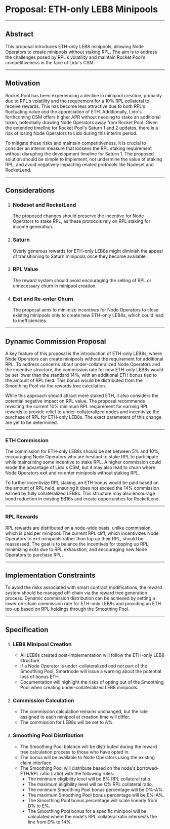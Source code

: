 
# Proposal: ETH-only LEB8 Minipools

---

## Abstract

This proposal introduces ETH-only LEB8 minipools, allowing Node Operators to create minipools without staking RPL. The aim is to address the challenges posed by RPL's volatility and maintain Rocket Pool's competitiveness in the face of Lido's CSM.

---

## Motivation

Rocket Pool has been experiencing a decline in minipool creation, primarily due to RPL's volatility and the requirement for a 10% RPL collateral to receive rewards. This has become less attractive due to both RPL's fluctuating value and the appreciation of ETH. Additionally, Lido's forthcoming CSM offers higher APR without needing to stake an additional token, potentially drawing Node Operators away from Rocket Pool. Given the extended timeline for Rocket Pool's Saturn 1 and 2 updates, there is a risk of losing Node Operators to Lido during this interim period.

To mitigate these risks and maintain competitiveness, it is crucial to consider an interim measure that loosens the RPL staking requirement without disrupting the development timeline for Saturn 1. The proposed solution should be simple to implement, not undermine the value of staking RPL, and avoid negatively impacting related protocols like Nodeset and RocketLend.

---

## Considerations

1. ### Nodeset and RocketLend  
   The proposed changes should preserve the incentive for Node Operators to stake RPL, as these protocols rely on RPL staking for income generation.

2. ### Saturn  
   Overly generous rewards for ETH-only LEB8s might diminish the appeal of transitioning to Saturn minipools once they become available.

3. ### RPL Value  
   The reward system should avoid encouraging the selling of RPL or unnecessary churn in minipool creation.

4. ### Exit and Re-enter Churn  
   The proposal aims to minimize incentives for Node Operators to close existing minipools only to create new ETH-only LEB8s, which could lead to inefficiencies.

---

## Dynamic Commission Proposal

A key feature of this proposal is the introduction of ETH-only LEB8s, where Node Operators can create minipools without the requirement for additional RPL. To address concerns about under-collateralized Node Operators and the incentive structure, the commission rate for new ETH-only LEB8s would be set lower than the standard 14%, with an additional ETH bonus tied to the amount of RPL held. This bonus would be distributed from the Smoothing Pool via the rewards tree calculation.

While this approach should attract more staked ETH, it also considers the potential negative impact on RPL value. The proposal recommends revisiting the current 10% minimum RPL requirement for earning RPL rewards to provide relief to under-collateralized nodes and incentivize the purchase of RPL for ETH-only LEB8s. The exact parameters of this change are yet to be determined.

---

### ETH Commission

The commission for ETH-only LEB8s should be set between 5% and 10%, encouraging Node Operators who are hesitant to stake RPL to participate while maintaining some incentive to stake RPL. A higher commission could erode the advantage of Lido's CSM, but it may also lead to churn where Node Operators exit and re-enter minipools without staking RPL.

To further incentivize RPL staking, an ETH bonus would be paid based on the amount of RPL held, ensuring it does not exceed the 14% commission earned by fully collateralized LEB8s. This structure may also encourage bond reduction in existing EB16s and create opportunities for RocketLend.

---

### RPL Rewards

RPL rewards are distributed on a node-wide basis, unlike commission, which is paid per minipool. The current RPL cliff, which incentivizes Node Operators to exit minipools rather than top up their RPL, should be reassessed. The goal is to balance the incentives for topping up RPL, minimizing exits due to RPL exhaustion, and encouraging new Node Operators to purchase RPL.

---

## Implementation Constraints

To avoid the risks associated with smart contract modifications, the reward system should be managed off-chain via the reward tree generation process. Dynamic commission distribution can be achieved by setting a lower on-chain commission rate for ETH-only LEB8s and providing an ETH top-up based on RPL holdings through the Smoothing Pool.

---

## Specification

1. ### LEB8 Minipool Creation
   - All LEB8s created post-implementation will follow the ETH-only LEB8 structure.
   - If a Node Operator is under-collateralized and not part of the Smoothing Pool, Smartnode will issue a warning about the potential loss of bonus ETH.
   - Documentation will highlight the risks of opting out of the Smoothing Pool when creating under-collateralized LEB8 minipools.

2. ### Commission Calculation
   - The commission calculation remains unchanged, but the rate assigned to each minipool at creation time will differ.
   - The commission for LEB8s will be set to A%.

3. ### Smoothing Pool Distribution
   - The Smoothing Pool balance will be distributed during the reward tree calculation process to those who have opted in.
   - The bonus will be available to Node Operators using the existing claim interface.
   - The Smoothing Pool will distribute based on the node's borrowed-ETH/RPL ratio (ratio) with the following rules:
     - The minimum eligibility level will be B% RPL collateral ratio.
     - The maximum eligibility level will be C% RPL collateral ratio.
     - The minimum Smoothing Pool bonus percentage will be D%-A%.
     - The maximum Smoothing Pool bonus percentage will be E%-A%.
     - The Smoothing Pool bonus percentage will scale linearly from D% to E%.
     - The Smoothing Pool bonus for a specific minipool will be calculated where the node's RPL collateral ratio intersects the line from D% to 14%.

